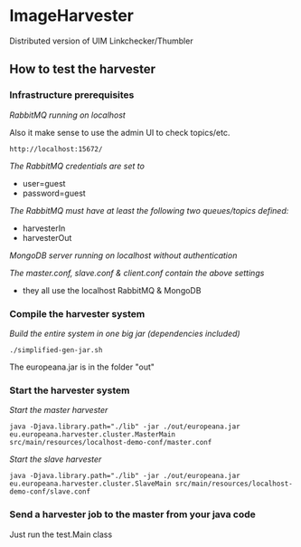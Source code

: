 ImageHarvester
==============

Distributed version of UIM Linkchecker/Thumbler

## How to test the harvester

### Infrastructure prerequisites

*RabbitMQ running on localhost*

Also it make sense to use the admin UI to check topics/etc.

```
http://localhost:15672/
```

*The RabbitMQ credentials are set to*

* user=guest
* password=guest

*The RabbitMQ must have at least the following two queues/topics defined:*

* harvesterIn  
* harvesterOut

*MongoDB server running on localhost without authentication*

*The master.conf, slave.conf & client.conf contain the above settings* 

* they all use the localhost RabbitMQ & MongoDB

### Compile the harvester system

*Build the entire system in one big jar (dependencies included)*

```
./simplified-gen-jar.sh
```

The europeana.jar is in the folder "out"

### Start the harvester system

*Start the master harvester*

```
java -Djava.library.path="./lib" -jar ./out/europeana.jar eu.europeana.harvester.cluster.MasterMain src/main/resources/localhost-demo-conf/master.conf
``` 

*Start the slave harvester*

```
java -Djava.library.path="./lib" -jar ./out/europeana.jar eu.europeana.harvester.cluster.SlaveMain src/main/resources/localhost-demo-conf/slave.conf
``` 

### Send a harvester job to the master from your java code

Just run the test.Main class
